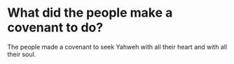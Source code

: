 # What did the people make a covenant to do?

The people made a covenant to seek Yahweh with all their heart and with all their soul. 